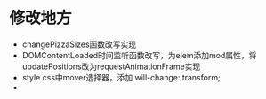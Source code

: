 
# 修改地方
- changePizzaSizes函数改写实现
- DOMContentLoaded时间监听函数改写，为elem添加mod属性，将updatePositions改为requestAnimationFrame实现
- style.css中mover选择器，添加 will-change: transform;
- 